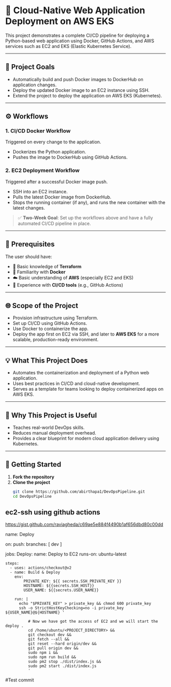 # 🚀 Cloud-Native Web Application Deployment on AWS EKS

This project demonstrates a complete CI/CD pipeline for deploying a Python-based web application using Docker, GitHub Actions, and AWS services such as EC2 and EKS (Elastic Kubernetes Service).

---

## 📌 Project Goals

- Automatically build and push Docker images to DockerHub on application changes.
- Deploy the updated Docker image to an EC2 instance using SSH.
- Extend the project to deploy the application on AWS EKS (Kubernetes).

---

## ⚙️ Workflows

### 1. CI/CD Docker Workflow

Triggered on every change to the application.

- Dockerizes the Python application.
- Pushes the image to DockerHub using GitHub Actions.

### 2. EC2 Deployment Workflow

Triggered after a successful Docker image push.

- SSH into an EC2 instance.
- Pulls the latest Docker image from DockerHub.
- Stops the running container (if any), and runs the new container with the latest changes.

> ✅ **Two-Week Goal**: Set up the workflows above and have a fully automated CI/CD pipeline in place.

---

## 🧠 Prerequisites

The user should have:

- 🧰 Basic knowledge of **Terraform**
- 🐳 Familiarity with **Docker**
- ☁️ Basic understanding of **AWS** (especially EC2 and EKS)
- 🔄 Experience with **CI/CD tools** (e.g., GitHub Actions)

---

## 🌐 Scope of the Project

- Provision infrastructure using Terraform.
- Set up CI/CD using GitHub Actions.
- Use Docker to containerize the app.
- Deploy the app first on EC2 via SSH, and later to **AWS EKS** for a more scalable, production-ready environment.

---

## 💡 What This Project Does

- Automates the containerization and deployment of a Python web application.
- Uses best practices in CI/CD and cloud-native development.
- Serves as a template for teams looking to deploy containerized apps on AWS EKS.

---

## 🤔 Why This Project is Useful

- Teaches real-world DevOps skills.
- Reduces manual deployment overhead.
- Provides a clear blueprint for modern cloud application delivery using Kubernetes.

---

## 🚀 Getting Started

1. **Fork the repository**
2. **Clone the project**
   ```bash
   git clone https://github.com/abirthapa1/DevOpsPipeline.git
   cd DevOpsPipeline
   ```

## ec2-ssh using github actions

https://gist.github.com/raviagheda/c69ae5e884f4490b1af656dbd80c00dd

name: Deploy

on:
push:
branches: [ dev ]

jobs:
Deploy:
name: Deploy to EC2
runs-on: ubuntu-latest

    steps:
      - uses: actions/checkout@v2
      - name: Build & Deploy
        env:
            PRIVATE_KEY: ${{ secrets.SSH_PRIVATE_KEY }}
            HOSTNAME: ${{secrets.SSH_HOST}}
            USER_NAME: ${{secrets.USER_NAME}}

        run: |
          echo "$PRIVATE_KEY" > private_key && chmod 600 private_key
          ssh -o StrictHostKeyChecking=no -i private_key ${USER_NAME}@${HOSTNAME} '

              # Now we have got the access of EC2 and we will start the deploy .
              cd /home/ubuntu/<PROJECT_DIRECTORY> &&
              git checkout dev &&
              git fetch --all &&
              git reset --hard origin/dev &&
              git pull origin dev &&
              sudo npm i &&
              sudo npm run build &&
              sudo pm2 stop ./dist/index.js &&
              sudo pm2 start ./dist/index.js
              '

#Test commit
